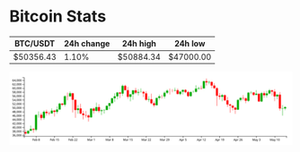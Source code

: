 # Bitcoin Stats

BTC/USDT|24h change|24h high|24h low|
|---|---|---|---|
|$50356.43|1.10%|$50884.34|$47000.00|

<img src="./chart.svg">
